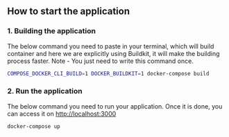 ## How to start the application

### 1. Building the application
The below command you need to paste in your terminal, which will build container and here we are explicitly using Buildkit, 
it will make the building process faster.
Note - You just need to write this command once.
```bash
COMPOSE_DOCKER_CLI_BUILD=1 DOCKER_BUILDKIT=1 docker-compose build
```

### 2. Run the application 
The below command you need to run your application. Once it is done, you can access it on [http://localhost:3000](http://localhost:3000)
```bash
docker-compose up
```
